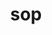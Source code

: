 ---
category: 3-letters
denotation: null
name: sop
reference_link: https://www.etymonline.com/word/sop
root_language: null
root_name: null
title: sop
type: free
word_sums:
- respelling: sop
  sum: 'Sop + '
---
